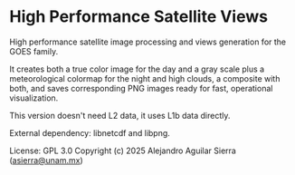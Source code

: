 # High Performance Satellite Views

High performance satellite image processing and views generation for the GOES family.

It creates both a true color image for the day and a gray scale plus a meteorological colormap for the night and high clouds, a composite with both, and saves corresponding PNG images ready for fast, operational visualization. 

This version doesn't need L2 data, it uses L1b data directly.

External dependency: libnetcdf and libpng.

License: GPL 3.0 Copyright (c) 2025 Alejandro Aguilar Sierra (asierra@unam.mx)

